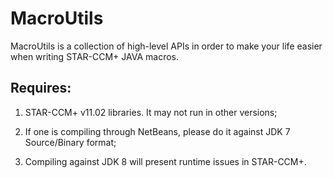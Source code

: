 # MacroUtils

MacroUtils is a collection of high-level APIs in order to make your life easier when writing STAR-CCM+ JAVA macros.

## Requires:

1. STAR-CCM+ v11.02 libraries. It may not run in other versions;

1. If one is compiling through NetBeans, please do it against JDK 7 Source/Binary format;

1. Compiling against JDK 8 will present runtime issues in STAR-CCM+.
